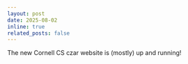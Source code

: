 ```yaml
---
layout: post
date: 2025-08-02
inline: true
related_posts: false
---
```


The new Cornell CS czar website is (mostly) up and running!
